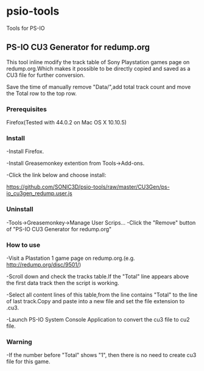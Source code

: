 # psio-tools
Tools for PS-IO

## PS-IO CU3 Generator for redump.org
This tool inline modify the track table of Sony Playstation games page on redump.org.Which
makes it possible to be directly copied and saved as a CU3 file for further conversion.

Save the time of manually remove "Data/",add total track count and move the Total row to
the top row.

### Prerequisites
Firefox(Tested with 44.0.2 on Mac OS X 10.10.5)

### Install
-Install Firefox.

-Install Greasemonkey extention from Tools->Add-ons.

-Click the link below and choose install:

https://github.com/SONIC3D/psio-tools/raw/master/CU3Gen/ps-io_cu3gen_redump.user.js

### Uninstall
-Tools->Greasemonkey->Manage User Scrips...
-Click the "Remove" button of "PS-IO CU3 Generator for redump.org"

### How to use
-Visit a Plastation 1 game page on redump.org.(e.g. http://redump.org/disc/9501/)

-Scroll down and check the tracks table.If the "Total" line appears above the first data
 track then the script is working.
 
-Select all content lines of this table,from the line contains "Total" to the line of last
 track.Copy and paste into a new file and set the file extension to .cu3.
 
-Launch PS-IO System Console Application to convert the cu3 file to cu2 file.

### Warning
-If the number before "Total" shows "1", then there is no need to create cu3 file for this
 game.

